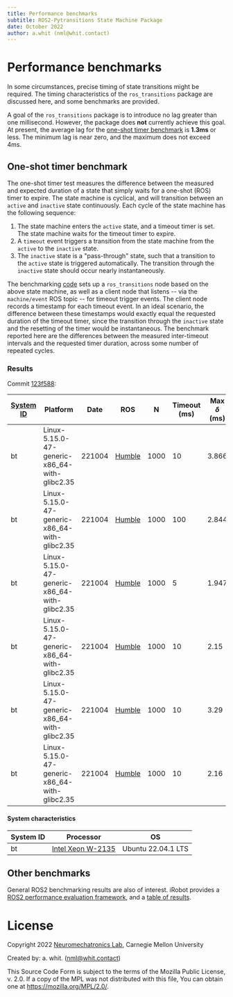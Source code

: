```yaml
---
title: Performance benchmarks
subtitle: ROS2-Pytransitions State Machine Package
date: October 2022
author: a.whit (nml@whit.contact)
---
```



<!-- License

Copyright 2022 Carnegie Mellon University Neuromechatronics Lab (a.whit)

This Source Code Form is subject to the terms of the Mozilla Public
License, v. 2.0. If a copy of the MPL was not distributed with this
file, You can obtain one at https://mozilla.org/MPL/2.0/.

Contact: a.whit (nml@whit.contact)
-->

# Performance benchmarks

In some circumstances, precise timing of state transitions might be required. 
The timing characteristics of the `ros_transitions` package are discussed here, 
and some benchmarks are provided.

A goal of the `ros_transitions` package is to introduce no lag greater than one 
millisecond. However, the package does **not** currently achieve this goal. At 
present, the average lag for the 
[one-shot timer benchmark](#one-shot-timer-benchmark) is **1.3ms** or less. The 
minimum lag is near zero, and the maximum does not exceed 4ms.


## One-shot timer benchmark

The one-shot timer test measures the difference between the measured and 
expected duration of a state that simply waits for a one-shot (ROS) timer to 
expire. The state machine is cyclical, and will transition between an `active` 
and `inactive` state continuously. Each cycle of the state machine has the 
following sequence:

1. The state machine enters the `active` state, and a timeout timer is set. The 
   state machine waits for the timeout timer to expire.
2. A `timeout` event triggers a transition from the state machine from the 
   `active` to the `inactive` state.
3. The `inactive` state is a "pass-through" state, such that a transition to 
   the `active` state is triggered automatically. The transition through the 
   `inactive` state should occur nearly instantaneously.

The benchmarking [code](benchmarks/one_shot_timer.py) sets up a 
`ros_transitions` node based on the above state machine, as well as a client 
node that listens -- via the `machine/event` ROS topic -- for timeout trigger 
events. The client node records a timestamp for each timeout event. In an 
ideal scenario, the difference between these timestamps would exactly equal the 
requested duration of the timeout timer, since the transition through the 
`inactive` state and the resetting of the timer would be instantaneous. The 
benchmark reported here are the differences between the measured 
inter-timeout intervals and the requested timer duration, across some number of 
repeated cycles.

### Results

Commit [123f588]:

| [System ID](#system-characteristics) | Platform | Date | ROS | N | Timeout (ms) | Max $\delta$ (ms) | Min $\delta$ (ms) | Mean $\delta$ (ms) |
| --------- | -------- | ---- | --- | --- | ------------ | -------- | -------- | --------- |
| bt | Linux-5.15.0-47-generic-x86_64-with-glibc2.35 | 221004 | [Humble] | 1000 | 10 | 3.866 | 0.007 | 1.042 |
| bt | Linux-5.15.0-47-generic-x86_64-with-glibc2.35 | 221004 | [Humble] | 1000 | 100 | 2.844 | 0.018 | 1.208 |
| bt | Linux-5.15.0-47-generic-x86_64-with-glibc2.35 | 221004 | [Humble] | 1000 |    5 | 1.947 | 0.062 | 0.995 |
| bt | Linux-5.15.0-47-generic-x86_64-with-glibc2.35 | 221004 | [Humble] | 1000 | 10 | 2.15 | 0.59 | 1.28 |
| bt | Linux-5.15.0-47-generic-x86_64-with-glibc2.35 | 221004 | [Humble] | 1000 | 10 | 3.29 | 0.00 | 1.20 |
| bt | Linux-5.15.0-47-generic-x86_64-with-glibc2.35 | 221004 | [Humble] | 1000 | 10 | 2.16 | 0.13 | 1.24 |

#### System characteristics

| System ID | Processor |  OS  |
| --------- | --------- | ---- |
| bt | [Intel Xeon W-2135] | Ubuntu 22.04.1 LTS |



## Other benchmarks

General ROS2 benchmarking results are also of interest. iRobot provides a 
[ROS2 performance evaluation framework][ros2_performance], and a 
[table of results][ros2_performance_results].



# License

Copyright 2022 [Neuromechatronics Lab][neuromechatronics], 
Carnegie Mellon University

Created by: a. whit. (nml@whit.contact)

This Source Code Form is subject to the terms of the Mozilla Public
License, v. 2.0. If a copy of the MPL was not distributed with this
file, You can obtain one at https://mozilla.org/MPL/2.0/.

<!---------------------------------------------------------------------
   References
---------------------------------------------------------------------->

[ros2_performance]: https://github.com/irobot-ros/ros2-performance

[ros2_performance_results]: https://github.com/irobot-ros/ros2-performance/tree/master/irobot_benchmark#evaluation-results

[Intel Xeon W-2135]: https://www.cpubenchmark.net/cpu.php?cpu=Intel+Xeon+W-2135+%40+3.70GHz&id=3121

[ros2_humble]: https://docs.ros.org/en/humble/index.html

[Humble]: https://docs.ros.org/en/humble/index.html

[123f588]: https://github.com/ricmua/ros_transitions/commit/123f58822df791e2ce495a7c08dc4662f91790ff

[neuromechatronics]: https://www.meche.engineering.cmu.edu/faculty/neuromechatronics-lab.html

